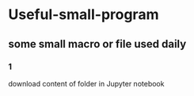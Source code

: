 # Useful-small-program

## some small macro or file used daily

### 1 

download content of folder in Jupyter notebook
